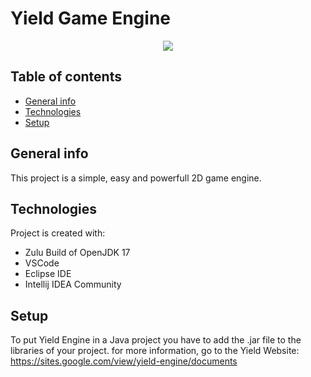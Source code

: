 # Yield Game Engine

<p align="center">
  <img src="https://github.com/vtogames/yield/blob/yieldEngine/res/yieldIconN.png" />
</p>

## Table of contents
* [General info](#general-info)
* [Technologies](#technologies)
* [Setup](#setup)

## General info
This project is a simple, easy and powerfull 2D game engine.
	
## Technologies
Project is created with:
* Zulu Build of OpenJDK 17
* VSCode
* Eclipse IDE
* Intellij IDEA Community
	
## Setup
To put Yield Engine in a Java project you have to add the .jar file to the libraries of your project.
for more information, go to the Yield Website: https://sites.google.com/view/yield-engine/documents
